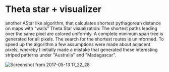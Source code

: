 # Theta star + visualizer
another AStar like algorithm, that calculates shortest pythagorean distance on maps with "walls"
Theta Star visualization: The shortest paths leading over the same pixel are colored
uniformly. A complete minimum span tree is generated for all pixels. The search for the
shortest routes is uninformed. To speed up the algorithm a few assumptions were made
about adjacent pixels, whereby I initially made a mistake that generated these interesting
striped patterns under "Australia" and "Madagascar".

![Screenshot from 2017-05-13 17_22_28](https://user-images.githubusercontent.com/15786772/65604624-14ebac80-dfa8-11e9-89fb-3599f65949ee.png)
